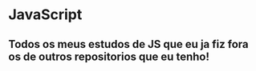 # JavaScript
 
## Todos os meus estudos de JS que eu ja fiz fora os de outros repositorios que eu tenho!
